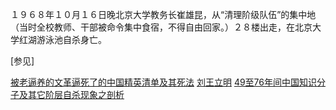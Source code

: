 １９６８年１０月１６日晚北京大学教务长崔雄昆，从“清理阶级队伍”的集中地（当时全校教师、干部被命令集中食宿，不得自由回家。）２８楼出走，在北京大学红湖游泳池自杀身亡。

[参见]

[被老逼养的文革逼死了的中国精英清单及其死法](https://www.vanskyca.com/lxb/2932375.html) 
[刘王立明](http://www.gerenjianli.com/Mingren/05/mlot81md841bi68.html)
[49至76年间中国知识分子及其它阶层自杀现象之剖析](http://club.kdnet.net/dispbbs.asp?id=8969555&boardid=1)

